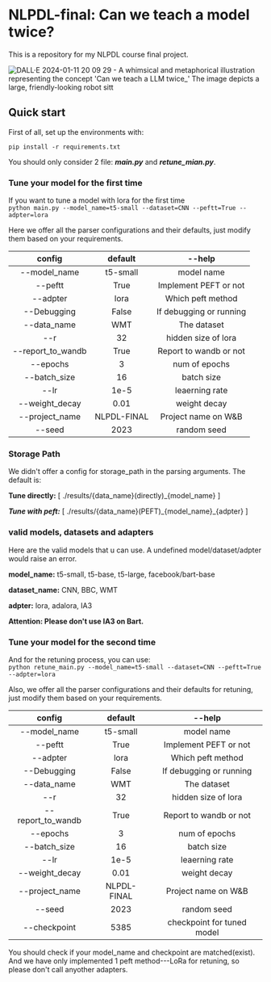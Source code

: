 # NLPDL-final: Can we teach a model twice?
This is a repository for my NLPDL course final project.

![DALL·E 2024-01-11 20 09 29 - A whimsical and metaphorical illustration representing the concept 'Can we teach a LLM twice_'  The image depicts a large, friendly-looking robot sitt](https://github.com/spidermonk7/NLPDL-final/assets/98212025/f3d29cc8-f470-423d-b6b5-2dea5c645c8e)


<you might add a picture here>

## Quick start

First of all, set up the environments with:

``pip install -r requirements.txt ``




You should only consider 2 file: ***main.py*** and ***retune_mian.py***.


### Tune your model for the first time
If you want to tune a model with lora for the first time \
``python main.py --model_name=t5-small --dataset=CNN --peftt=True --adpter=lora ``




Here we offer all the parser configurations and their defaults, just modify them based on your requirements.

| config | default | --help |
|:------:|:-------:|:------:|
| --model_name | t5-small | model name |
| --peftt | True | Implement PEFT or not |
| --adpter | lora | Which peft method |
| --Debugging | False | If debugging or running |
| --data_name | WMT | The dataset |
| --r | 32 | hidden size of lora |
| --report_to_wandb | True | Report to wandb or not |
| --epochs | 3 | num of epochs |
| --batch_size | 16 | batch size |
| --lr | 1e-5 | leaerning rate |
| --weight_decay | 0.01 | weight decay |
| --project_name | NLPDL-FINAL | Project name on W&B |
| --seed | 2023 | random seed |

### Storage Path
We didn't offer a config for storage_path in the parsing arguments. The default is:


**Tune directly:** [  ./results/{data_name}(directly)\_{model_name}  ]


***Tune with peft:*** [  ./results/{data_name}(PEFT)\_{model_name}\_{adpter}  ]


### valid models, datasets and adapters
Here are the valid models that u can use. A undefined model/dataset/adpter would raise an error.

**model\_name:** t5-small, t5-base, t5-large, facebook/bart-base

**dataset\_name:** CNN, BBC, WMT 

**adpter:** lora, adalora, IA3

**Attention: Please don't use IA3 on Bart.**




### Tune your model for the second time

And for the retuning process, you can use:\
``python retune_main.py --model_name=t5-small --dataset=CNN --peftt=True --adpter=lora ``

Also, we offer all the parser configurations and their defaults for retuning, just modify them based on your requirements.

| config | default | --help |
|:------:|:-------:|:------:|
| --model_name | t5-small | model name |
| --peftt | True | Implement PEFT or not |
| --adpter | lora | Which peft method |
| --Debugging | False | If debugging or running |
| --data_name | WMT | The dataset |
| --r | 32 | hidden size of lora |
| --report_to_wandb | True | Report to wandb or not |
| --epochs | 3 | num of epochs |
| --batch_size | 16 | batch size |
| --lr | 1e-5 | leaerning rate |
| --weight_decay | 0.01 | weight decay |
| --project_name | NLPDL-FINAL | Project name on W&B |
| --seed | 2023 | random seed |
| --checkpoint | 5385 | checkpoint for tuned model |


You should check if your model\_name and checkpoint are matched(exist). And we have only implemented 1 peft method---LoRa for retuning, so please don't call anyother adapters.


